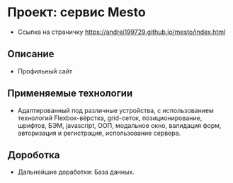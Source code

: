 # Проект: сервис Mesto

* Ссылка на страничку https://andrei199729.github.io/mesto/index.html

## Описание

* Профильный сайт

## Применяемые технологии

* Адаптированный под различные устройства, с использованием технологий Flexbox-вёрстка, grid-сеток, позиционирование, шрифтов, БЭМ, javascript, ООП, модальное окно, валидация форм, авторизация и регистрация, использование сервера.

## Дороботка

* Дальнейшие доработки: База данных.
